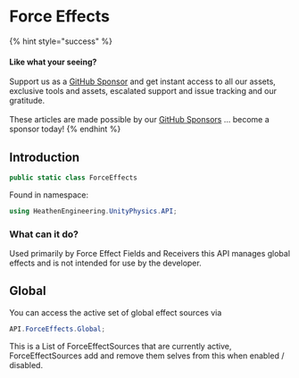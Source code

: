 # Force Effects

{% hint style="success" %}
#### Like what your seeing?

Support us as a [GitHub Sponsor](../../../where-to-buy/become-a-sponsor.md) and get instant access to all our assets, exclusive tools and assets, escalated support and issue tracking and our gratitude.\
\
These articles are made possible by our [GitHub Sponsors](../../../where-to-buy/become-a-sponsor.md) ... become a sponsor today!
{% endhint %}

## Introduction

```csharp
public static class ForceEffects
```

Found in namespace:

```csharp
using HeathenEngineering.UnityPhysics.API;
```

### What can it do?

Used primarily by Force Effect Fields and Receivers this API manages global effects and is not intended for use by the developer.

## Global

You can access the active set of global effect sources via

```csharp
API.ForceEffects.Global;
```

This is a List of ForceEffectSources that are currently active, ForceEffectSources add and remove them selves from this when enabled / disabled.
